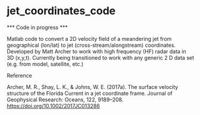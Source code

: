 # jet_coordinates_code

*** Code in progress ***

Matlab code to convert a 2D velocity field of a meandering jet from geographical (lon/lat) to jet (cross-stream/alongstream) coordinates.
Developed by Matt Archer to work with high frequency (HF) radar data in 3D (x,y,t).
Currently being transitioned to work with any generic 2 D data set (e.g. from model, satellite, etc.)


Reference

Archer, M. R., Shay, L. K., & Johns, W. E. (2017a). The surface velocity structure of the Florida Current in a jet coordinate frame. Journal of Geophysical Research: Oceans, 122, 9189–208. https://doi.org/10.1002/2017JC013286
